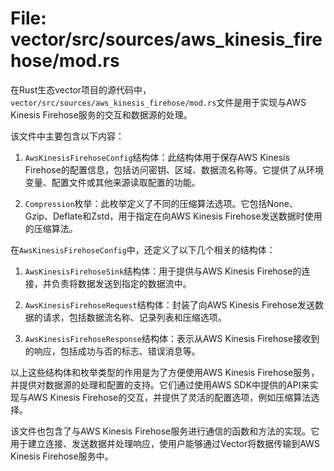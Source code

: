 # File: vector/src/sources/aws_kinesis_firehose/mod.rs

在Rust生态vector项目的源代码中，`vector/src/sources/aws_kinesis_firehose/mod.rs`文件是用于实现与AWS Kinesis Firehose服务的交互和数据源的处理。

该文件中主要包含以下内容：

1. `AwsKinesisFirehoseConfig`结构体：此结构体用于保存AWS Kinesis Firehose的配置信息，包括访问密钥、区域、数据流名称等。它提供了从环境变量、配置文件或其他来源读取配置的功能。

2. `Compression`枚举：此枚举定义了不同的压缩算法选项。它包括None、Gzip、Deflate和Zstd，用于指定在向AWS Kinesis Firehose发送数据时使用的压缩算法。

在`AwsKinesisFirehoseConfig`中，还定义了以下几个相关的结构体：

1. `AwsKinesisFirehoseSink`结构体：用于提供与AWS Kinesis Firehose的连接，并负责将数据发送到指定的数据流中。

2. `AwsKinesisFirehoseRequest`结构体：封装了向AWS Kinesis Firehose发送数据的请求，包括数据流名称、记录列表和压缩选项。

3. `AwsKinesisFirehoseResponse`结构体：表示从AWS Kinesis Firehose接收到的响应，包括成功与否的标志、错误消息等。

以上这些结构体和枚举类型的作用是为了方便使用AWS Kinesis Firehose服务，并提供对数据源的处理和配置的支持。它们通过使用AWS SDK中提供的API来实现与AWS Kinesis Firehose的交互，并提供了灵活的配置选项，例如压缩算法选择。

该文件也包含了与AWS Kinesis Firehose服务进行通信的函数和方法的实现。它用于建立连接、发送数据并处理响应，使用户能够通过Vector将数据传输到AWS Kinesis Firehose服务中。

